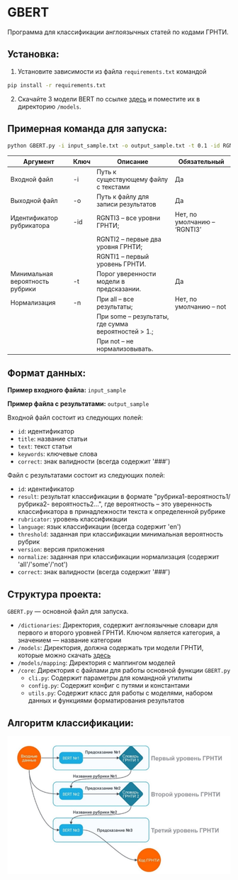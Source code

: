 # GBERT
Программа для классификации англоязычных статей по кодами ГРНТИ.

## Установка:

1. Установите зависимости из файла `requirements.txt` командой
 ```bash
pip install -r requirements.txt
 ```
2. Скачайте 3 модели BERT по ссылке [здесь](https://huggingface.co/Wilstonio/GBERT_1/tree/main) и поместите их в директорию `/models`.

## Примерная команда для запуска:

```bash
python GBERT.py -i input_sample.txt -o output_sample.txt -t 0.1 -id RGNTI3 -n not
```

| Аргумент                            | Ключ | Описание                                               | Обязательный |
|-------------------------------------|------|--------------------------------------------------------|--------------|
| Входной файл                       | -i   | Путь к существующему файлу с текстами                 | Да           |
| Выходной файл                      | -o   | Путь к файлу для записи результатов                   | Да           |
| Идентификатор рубрикатора          | -id  | RGNTI3 – все уровни ГРНТИ;                            | Нет, по умолчанию – ‘RGNTI3’ |
|                                     |      | RGNTI2 – первые два уровня ГРНТИ;                     |              |
|                                     |      | RGNTI1 – первый уровень ГРНТИ.                        |              |
| Минимальная вероятность рубрики    | -t   | Порог уверенности модели в предсказании.              | Да           |
| Нормализация                       | -n   | При all – все результаты;                             | Нет, по умолчанию – not |
|                                     |      | При some – результаты, где сумма вероятностей > 1.;   |              |
|                                     |      | При not – не нормализовывать.                         |              |

## Формат данных:

**Пример входного файла:** `input_sample`

**Пример файла с результатами:** `output_sample`

Входной файл состоит из следующих полей:

- `id`: идентификатор
- `title`: название статьи
- `text`: текст статьи
- `keywords`: ключевые слова
- `correct`: знак валидности (всегда содержит '###')

Файл с результатами состоит из следующих полей:

- `id`: идентификатор
- `result`: результат классификации в формате "рубрика1-вероятность1/рубрика2-
вероятность2...", где вероятность – это уверенность классификатора в 
принадлежности текста к определенной рубрике
- `rubricator`: уровень классификации
- `language`: язык классификации (всегда содержит 'en')
- `threshold`:  заданная при классификации минимальная вероятность рубрик
- `version`:  версия приложения
- `normalize`:  заданная при классификации нормализация (содержит 'all'/'some'/'not')
- `correct`: знак валидности (всегда содержит '###')

## Структура проекта:

`GBERT.py` — основной файл для запуска.
- `/dictionaries`: Директория, содержит англоязычные словари для первого и второго уровней ГРНТИ. Ключом является категория, а значением — название категории
- `/models`: Директория, должна содержать три модели ГРНТИ, которые можно скачать [здесь](https://huggingface.co/Wilstonio/GBERT_1/tree/main)
- `/models/mapping`: Директория с маппингом моделей
- `/core`: Директория с файлами для работы основной функции `GBERT.py`
    - `cli.py`: Содержит параметры для командной утилиты
    - `config.py`: Содержит конфиг с путями и константами
    - `utils.py`: Содержит класс для работы с моделями, набором данных и функциями форматирования результатов
 
 ## Алгоритм классификации:

 ![screenshot](/GBERT_algorithm.png)

    
